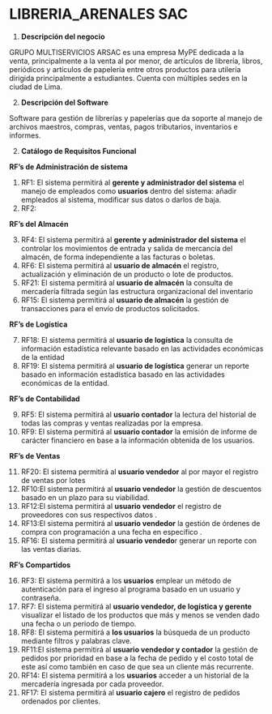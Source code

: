 # LIBRERIA_ARENALES SAC

1. **Descripción del negocio**

GRUPO MULTISERVICIOS ARSAC es una empresa MyPE dedicada a la venta, principalmente a la venta al por menor, de artículos de librería, libros, periódicos y artículos de papelería entre otros productos para utilería dirigida principalmente a estudiantes. Cuenta con múltiples sedes en la ciudad de Lima. 

2. **Descripción del Software**

Software para gestión de librerías y papelerías que da soporte al manejo de archivos maestros, compras, ventas, pagos tributarios, inventarios e informes.

2. **Catálogo de Requisitos Funcional**

**RF’s de Administración de sistema**

1. RF1: El sistema permitirá al **gerente y administrador del sistema** el manejo de empleados como **usuarios** dentro del sistema: añadir empleados al sistema, modificar sus datos o darlos de baja.
2. RF2: 	

**RF’s del Almacén**

3. RF4: El sistema permitirá al **gerente y administrador del sistema** el controlar los movimientos de entrada y salida de mercancía del almacén, de forma independiente a las facturas o boletas.
4. RF6: El sistema permitirá al **usuario de almacén** el registro, actualización y eliminación de un producto o lote de productos. 
5. RF21: El sistema permitirá  al **usuario de almacén** la consulta de mercadería filtrada según las estructura organizacional del inventario
6. RF15: El sistema permitirá al **usuario de almacén** la gestión de transacciones para el envío de productos solicitados. 

**RF’s de Logística**

7. RF18: El sistema permitirá  al **usuario de logística** la consulta de información estadística relevante basado en las actividades económicas de la entidad
8. RF19: El sistema permitirá  al **usuario de logística** generar un reporte basado en información estadística basado en las actividades económicas de la entidad.

**RF’s de Contabilidad**

9. RF5: El sistema permitirá al **usuario contador** la lectura del historial de todas las compras y ventas realizadas por la empresa.
10. RF9: El sistema permitirá al **usuario contador** la emisión de informe de carácter financiero en base a la información obtenida de los usuarios. 

**RF’s de  Ventas**

11. RF20: El sistema permitirá  al **usuario vendedor** al por mayor el registro de ventas por lotes
12. RF10:El sistema permitirá al **usuario vendedor**  la gestión de descuentos basado en un plazo para su viabilidad.
13. RF12:El sistema permitirá al **usuario vendedor** el registro de proveedores con sus respectivos datos .
14. RF13:El sistema permitirá al **usuario vendedor** la gestión de órdenes de compra con programación a una fecha en específico .
15. RF16: El sistema permitirá  al **usuario vendedo**r generar un reporte con las ventas diarias.

**RF’s Compartidos**

16. RF3: El sistema permitirá a los **usuarios** emplear un método de autenticación para el ingreso al programa basado en un usuario y contraseña.
17. RF7: El sistema permitirá al **usuario vendedor, de logística y gerente** visualizar el listado de los productos que más y menos se venden dado una fecha o un periodo de tiempo.
18. RF8: El sistema permitirá a **los usuarios** la búsqueda de un producto mediante filtros y palabras clave.
19. RF11:El sistema permitirá al **usuario vendedor y contador** la gestión de pedidos por prioridad en base a la fecha de pedido y el costo total de este así como también en caso de que sea un cliente más recurrente.
20. RF14: El sistema permitirá a los **usuarios** acceder a un historial de la mercadería ingresada por cada proveedor.
21. RF17: El sistema permitirá al **usuario cajero** el registro de pedidos ordenados por clientes.








